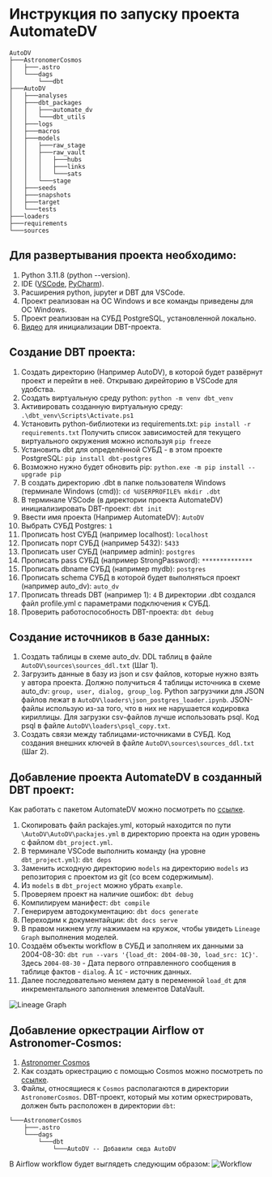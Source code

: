 # Инструкция по запуску проекта AutomateDV

```
AutoDV
├───AstronomerCosmos
│   ├───.astro
│   └───dags
│       └───dbt
├───AutoDV
│   ├───analyses
│   ├───dbt_packages
│   │   ├───automate_dv
│   │   └───dbt_utils
│   ├───logs
│   ├───macros
│   ├───models
│   │   ├───raw_stage
│   │   ├───raw_vault
│   │   │   ├───hubs
│   │   │   ├───links
│   │   │   └───sats
│   │   └───stage
│   ├───seeds
│   ├───snapshots
│   ├───target
│   └───tests
├───loaders
├───requirements
└───sources
```

## Для развертывания проекта необходимо:
1. Python 3.11.8 (python --version).
2. IDE ([VSCode](https://code.visualstudio.com/), [PyCharm](https://www.jetbrains.com/pycharm/)).
3. Расширения python, jupyter и DBT для VSCode.
4. Проект реализован на ОС Windows и все команды приведены для ОС Windows.
5. Проект реализован на СУБД PostgreSQL, установленной локально.
6. [Видео](https://youtu.be/1fY1A8SRflI?si=j_RLf5bczqdu0SyR) для инициализации DBT-проекта.

## Создание DBT проекта:
1. Создать директорию (Например AutoDV), в которой будет развёрнут проект и перейти в неё. 
   Открываю дирейторию в VSCode для удобства.
2. Создать виртуальную среду python: ```python -m venv dbt_venv```
3. Активировать созданную виртуальную среду: ```.\dbt_venv\Scripts\Activate.ps1```
4. Установить python-библиотеки из requirements.txt: ```pip install -r requirements.txt``` Получить список зависимостей для текущего виртуального окружения можно используя ```pip freeze```
5. Установить dbt для определённой СУБД - в этом проекте PostgreSQL: ```pip install dbt-postgres```
6. Возможно нужно будет обновить pip: ```python.exe -m pip install --upgrade pip```
7. В создать директорию .dbt в папке пользователя Windows (терминале Windows (cmd)): ```cd %USERPROFILE% mkdir .dbt```
8. В терминале VSCode (в директории проекта AutomateDV) инициализировать DBT-проект: ```dbt init```
9. Ввести имя проекта (Например AutomateDV): ```AutoDV```
10. Выбрать СУБД Postgres: ```1```
11. Прописать host СУБД (например localhost): ```localhost```
12. Прописать порт СУБД (например 5432): ```5433```
13. Прописать user СУБД (например admin): ```postgres```
14. Прописать pass СУБД (например StrongPassword): ```**************```
15. Прописать dbname СУБД (например mydb): ```postgres```
16. Прописать schema СУБД в которой будет выполняться проект (например auto_dv): ```auto_dv```
17. Прописать threads DBT (например 1): ```4```
    В директории .dbt создался файл profile.yml с параметрами подключения к СУБД.
18. Проверить работоспособность DBT-проекта: ```dbt debug```

## Создание источников в базе данных:
1. Создать таблицы в схеме auto_dv. DDL таблиц в файле ```AutoDV\sources\sources_ddl.txt``` (Шаг 1).
2. Загрузить данные в базу из json и csv файлов, которые нужно взять у автора проекта. Должно получиться 4 таблицы источника в схеме auto_dv: ```group, user, dialog, group_log```. Python загрузчики для JSON файлов лежат в ```AutoDV\loaders\json_postgres_loader.ipynb```. JSON-файлы использую из-за того, что в них не нарушается кодировка кириллицы. Для загрузки csv-файлов лучше использовать psql. Код psql в файле ```AutoDV\loaders\psql_copy.txt```.
3. Создать связи между таблицами-источниками в СУБД. Код создания внешних ключей в файле ```AutoDV\sources\sources_ddl.txt``` (Шаг 2).

## Добавление проекта AutomateDV в созданный DBT проект:
   Как работать с пакетом AutomateDV можно посмотреть по [ссылке](https://www.youtube.com/@AutomateDV). 
1. Скопировать файл packajes.yml, который находится по пути ```\AutoDV\AutoDV\packajes.yml``` в директорию проекта на один уровень с файлом ```dbt_project.yml```.
2. В терминале VSCode выполнить команду (на уровне ```dbt_project.yml```): ```dbt deps```
3. Заменить исходную директорию ```models``` на директорию ```models``` из репозитория с проектом из git (со всем содержимым).
4. Из ```models``` в ```dbt_project``` можно убрать ```example```.
5. Проверяем проект на наличие ошибок: ```dbt debug```
6. Компилируем манифест: ```dbt compile```
7. Генерируем автодокументацию: ```dbt docs generate```
8. Переходим к документайции: ```dbt docs serve```
9. В правом нижнем углу нажимаем на кружок, чтобы увидеть ```Lineage Graph``` выполнения моделей.
10. Создаём объекты workflow в СУБД и заполняем их данными за 2004-08-30: ```dbt run --vars '{load_dt: 2004-08-30, load_src: 1C}'```. Здесь ```2004-08-30``` - Дата первого отправленного сообщения в таблице фактов - ```dialog```. А ```1C``` - источник данных.
11. Далее последовательно меняем дату в переменной ```load_dt``` для инкрементального заполнения элементов DataVault.

![Lineage Graph](https://drive.google.com/uc?id=1FXNTcZRlILZPFCSvOE7dvRFynofA0Gft)

## Добавление оркестрации Airflow от Astronomer-Cosmos:
1. [Astronomer Cosmos](https://astronomer.github.io/astronomer-cosmos/index.html)
2. Как создать оркестрацию с помощью Cosmos можно посмотреть по [ссылке](https://youtu.be/MhCuxTDlVkE?si=-3987OHfako26Xtq).
3. Файлы, относящиеся к `Cosmos` располагаются в директории `AstronomerCosmos`. DBT-проект, который мы хотим оркестрировать, должен быть расположен в директории `dbt`:
```
└───AstronomerCosmos
    ├───.astro
    └───dags
        └───dbt
            └───AutoDV -- Добавили сюда AutoDV
```
В Airflow workflow будет выглядеть следующим образом:
![Workflow](https://drive.google.com/uc?id=1XqOPXAddEdwCDsKrQhOAYj4gxJNmLhZq)